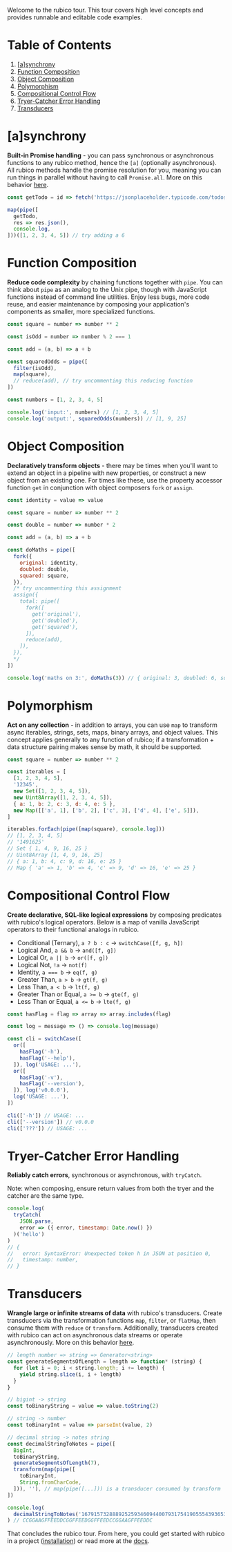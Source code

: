 Welcome to the rubico tour. This tour covers high level concepts and provides runnable and editable code examples.

# Table of Contents

 1. [[a]synchrony](#a-synchrony)
 2. [Function Composition](#function-composition)
 3. [Object Composition](#object-composition)
 4. [Polymorphism](#polymorphism)
 5. [Compositional Control Flow](#compositional-control-flow)
 6. [Tryer-Catcher Error Handling](#tryer-catcher-error-handling)
 7. [Transducers](#transducers)

# [a]synchrony
**Built-in Promise handling** - you can pass synchronous or asynchronous functions to any rubico method, hence the `[a]` (optionally asynchronous). All rubico methods handle the promise resolution for you, meaning you can run things in parallel without having to call `Promise.all`. More on this behavior [here](https://dev.to/richytong/rubico-a-synchrnous-functional-syntax-motivation-20hf).

```javascript [playground]
const getTodo = id => fetch('https://jsonplaceholder.typicode.com/todos/' + id)

map(pipe([
  getTodo,
  res => res.json(),
  console.log,
]))([1, 2, 3, 4, 5]) // try adding a 6
```

# Function Composition
**Reduce code complexity** by chaining functions together with `pipe`. You can think about `pipe` as an analog to the Unix pipe, though with JavaScript functions instead of command line utilities. Enjoy less bugs, more code reuse, and easier maintenance by composing your application's components as smaller, more specialized functions.

```javascript [playground]
const square = number => number ** 2

const isOdd = number => number % 2 === 1

const add = (a, b) => a + b

const squaredOdds = pipe([
  filter(isOdd),
  map(square),
  // reduce(add), // try uncommenting this reducing function
])

const numbers = [1, 2, 3, 4, 5]

console.log('input:', numbers) // [1, 2, 3, 4, 5]
console.log('output:', squaredOdds(numbers)) // [1, 9, 25]
```

# Object Composition
**Declaratively transform objects** - there may be times when you'll want to extend an object in a pipeline with new properties, or construct a new object from an existing one. For times like these, use the property accessor function `get` in conjunction with object composers `fork` or `assign`.

```javascript [playground]
const identity = value => value

const square = number => number ** 2

const double = number => number * 2

const add = (a, b) => a + b

const doMaths = pipe([
  fork({
    original: identity,
    doubled: double,
    squared: square,
  }),
  /* try uncommenting this assignment
  assign({
    total: pipe([
      fork([
        get('original'),
        get('doubled'),
        get('squared'),
      ]),
      reduce(add),
    ]),
  }),
  */
])

console.log('maths on 3:', doMaths(3)) // { original: 3, doubled: 6, squared: 9 }
```

# Polymorphism
**Act on any collection** - in addition to arrays, you can use `map` to transform async iterables, strings, sets, maps, binary arrays, and object values. This concept applies generally to any function of rubico; if a transformation + data structure pairing makes sense by math, it should be supported.

```javascript [playground]
const square = number => number ** 2

const iterables = [
  [1, 2, 3, 4, 5],
  '12345',
  new Set([1, 2, 3, 4, 5]),
  new Uint8Array([1, 2, 3, 4, 5]),
  { a: 1, b: 2, c: 3, d: 4, e: 5 },
  new Map([['a', 1], ['b', 2], ['c', 3], ['d', 4], ['e', 5]]),
]

iterables.forEach(pipe([map(square), console.log]))
// [1, 2, 3, 4, 5]
// '1491625'
// Set { 1, 4, 9, 16, 25 }
// Uint8Array [1, 4, 9, 16, 25]
// { a: 1, b: 4, c: 9, d: 16, e: 25 }
// Map { 'a' => 1, 'b' => 4, 'c' => 9, 'd' => 16, 'e' => 25 }
```

# Compositional Control Flow
**Create declarative, SQL-like logical expressions** by composing predicates with rubico's logical operators. Below is a map of vanilla JavaScript operators to their functional analogs in rubico.

* Conditional (Ternary), `a ? b : c` → `switchCase([f, g, h])`
* Logical And, `a && b` → `and([f, g])`
* Logical Or, `a || b` → `or([f, g])`
* Logical Not, `!a` → `not(f)`
* Identity, `a === b` → `eq(f, g)`
* Greater Than, `a > b` → `gt(f, g)`
* Less Than, `a < b` → `lt(f, g)`
* Greater Than or Equal, `a >= b` → `gte(f, g)`
* Less Than or Equal, `a <= b` → `lte(f, g)`

```javascript [playground]
const hasFlag = flag => array => array.includes(flag)

const log = message => () => console.log(message)

const cli = switchCase([
  or([
    hasFlag('-h'),
    hasFlag('--help'),
  ]), log('USAGE: ...'),
  or([
    hasFlag('-v'),
    hasFlag('--version'),
  ]), log('v0.0.0'),
  log('USAGE: ...'),
])

cli(['-h']) // USAGE: ...
cli(['--version']) // v0.0.0
cli(['???']) // USAGE: ...
```

# Tryer-Catcher Error Handling
**Reliably catch errors**, synchronous or asynchronous, with `tryCatch`.

Note: when composing, ensure return values from both the tryer and the catcher are the same type.

```javascript [playground]
console.log(
  tryCatch(
    JSON.parse,
    error => ({ error, timestamp: Date.now() })
  )('hello')
)
// {
//   error: SyntaxError: Unexpected token h in JSON at position 0,
//   timestamp: number,
// }
```

# Transducers
**Wrangle large or infinite streams of data** with rubico's transducers. Create transducers via the transformation functions `map`, `filter`, or `flatMap`, then consume them with `reduce` or `transform`. Additionally, transducers created with rubico can act on asynchronous data streams or operate asynchronously. More on this behavior [here](https://github.com/a-synchronous/rubico/blob/master/TRANSDUCERS.md).

```javascript [playground]
// length number => string => Generator<string>
const generateSegmentsOfLength = length => function* (string) {
  for (let i = 0; i < string.length; i += length) {
    yield string.slice(i, i + length)
  }
}

// bigint -> string
const toBinaryString = value => value.toString(2)

// string -> number
const toBinaryInt = value => parseInt(value, 2)

// decimal string -> notes string
const decimalStringToNotes = pipe([
  BigInt,
  toBinaryString,
  generateSegmentsOfLength(7),
  transform(map(pipe([
    toBinaryInt,
    String.fromCharCode,
  ])), ''), // map(pipe([...])) is a transducer consumed by transform
])

console.log(
  decimalStringToNotes('16791573288892525934609440079317541905554393653557736896280802239551592289061061348368963')
) // CCGGAAGFFEEDDCGGFFEEDGGFFEEDCCGGAAGFFEEDDC
```

That concludes the rubico tour. From here, you could get started with rubico in a project ([installation](/#installation)) or read more at the [docs](/docs).
